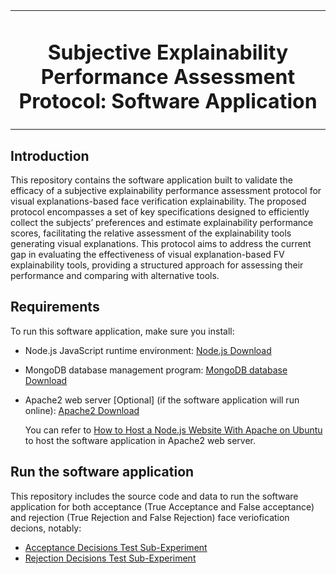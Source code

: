 <table><td align="center" width="9999">
  <h1 align="center"> Subjective Explainability Performance Assessment Protocol: Software Application </h1>
</td></table>

<table>

 ## Introduction
This repository contains the software application built to validate the efficacy of a subjective explainability performance assessment protocol for visual explanations-based face verification explainability. The proposed protocol encompasses a set of key specifications designed to efficiently collect the subjects’ preferences and estimate explainability performance scores, facilitating the relative assessment of the explainability tools generating visual explanations. This protocol aims to address the current gap in evaluating the effectiveness of visual explanation-based FV explainability tools, providing a structured approach for assessing their performance and comparing with alternative tools. 

 ## Requirements
 To run this software application, make sure you install:

 - Node.js JavaScript runtime environment: [Node.js Download](https://nodejs.org/en/)
 - MongoDB database management program: [MongoDB database Download](https://www.mongodb.com/docs/manual/administration/install-community/)
 - Apache2 web server [Optional] (if the software application will run online): [Apache2 Download](https://httpd.apache.org/)

    You can refer to [How to Host a Node.js Website With Apache on Ubuntu](https://linuxnightly.com/how-to-host-a-node-js-website-with-apache-on-ubuntu/?utm_content=cmp-true) to host the software application in 
   Apache2 web server.

## Run the software application

   This repository includes the source code and data to run the software application for both acceptance (True Acceptance and False acceptance) and rejection (True Rejection and False Rejection) face veriofication decions, notably:
- [Acceptance Decisions Test Sub-Experiment](https://github.com/NaimaBousnina/Subjective_FV_Explainability_Performance_Assessment/tree/main/Acceptance_Decisions_Test_Sub-Experiment)
- [Rejection Decisions Test Sub-Experiment](https://github.com/NaimaBousnina/Subjective_FV_Explainability_Performance_Assessment/tree/main/Rejection_Decisions_Test_Sub-Experiment)
   
   



